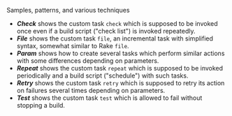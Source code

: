 
Samples, patterns, and various techniques

- ***Check*** shows the custom task `check` which is supposed to be invoked
  once even if a build script ("check list") is invoked repeatedly.
- ***File*** shows the custom task `file`, an incremental task with simplified
  syntax, somewhat similar to Rake `file`.
- ***Param*** shows how to create several tasks which perform similar actions
  with some differences depending on parameters.
- ***Repeat*** shows the custom task `repeat` which is supposed to be invoked
  periodically and a build script ("schedule") with such tasks.
- ***Retry*** shows the custom task `retry` which is supposed to retry its
  action on failures several times depending on parameters.
- ***Test*** shows the custom task `test` which is allowed to fail without
  stopping a build.
